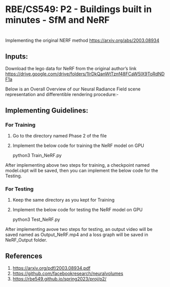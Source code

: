 # RBE/CS549: P2 - Buildings built in minutes - SfM and NeRF

#


Implementing the original NERF method https://arxiv.org/abs/2003.08934

## Inputs:

Download the lego data for NeRF from the original author’s link https://drive.google.com/drive/folders/1lrDkQanWtTznf48FCaW5lX9ToRdNDF1a


Below is an Overall Overview of our Neural Radiance Field scene representation and differentible rendering procedure:-





## Implementing Guidelines:

### For Training 
1. Go to the directory named Phase 2 of the file
2. Implement the below code for training the NeRF model on GPU
    
    python3 Train_NeRF.py

After implementing above two steps for training, a checkpoint named model.ckpt will be saved, then you can implement the below code for the Testing.

### For Testing
1. Keep the same directory as you kept for Training
2. Implement the below code for testing the NeRF model on GPU

    python3 Test_NeRF.py

After implementing avove two steps for testing, an output video will be saved named as Output_NeRF.mp4 and a loss graph will be saved in NeRF_Output folder.



## References

1. https://arxiv.org/pdf/2003.08934.pdf
2. https://github.com/facebookresearch/neuralvolumes
3. https://rbe549.github.io/spring2023/proj/p2/